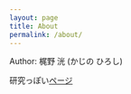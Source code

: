 ```yaml
---
layout: page
title: About
permalink: /about/
---
```


Author: 梶野 洸 (かじの ひろし)

研究っぽい[ページ](https://sites.google.com/site/hiroshikajino1989/home/)
